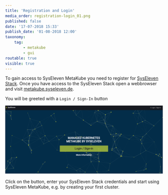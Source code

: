 ```yaml
---
title: 'Registration and Login'
media_order: registration-login_01.png
published: false
date: '17-07-2018 15:33'
publish_date: '01-08-2018 12:00'
taxonomy:
    tag:
        - metakube
        - gui
routable: true
visible: true
---
```


To gain access to SysEleven MetaKube you need to register for [SysEleven Stack](https://www.syseleven.de/syseleven-stack/). Once you have access to the SysEleven Stack open a webbrowser and visit [metakube.syseleven.de](https://metakube.syseleven.de/).

You will be greeted with a `Login / Sign-In` button

![](registration-login_01.png)

Click on the button, enter your SysEleven Stack credentials and start using SysEleven MetaKube, e.g. by creating your first cluster.

